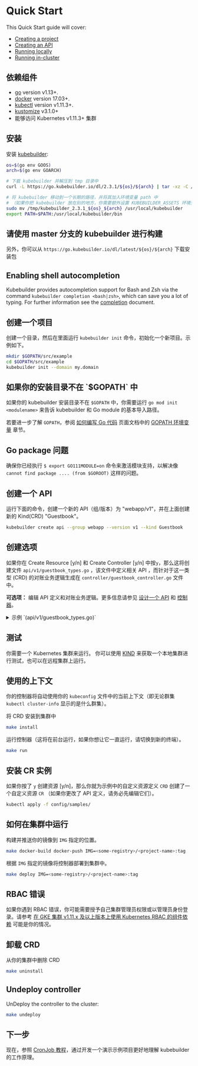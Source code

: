 # Quick Start

This Quick Start guide will cover:

- [Creating a project](#create-a-project)
- [Creating an API](#create-an-api)
- [Running locally](#test-it-out)
- [Running in-cluster](#run-it-on-the-cluster)

## 依赖组件

- [go](https://golang.org/dl/) version v1.13+.
- [docker](https://docs.docker.com/install/) version 17.03+.
- [kubectl](https://kubernetes.io/docs/tasks/tools/install-kubectl/) version v1.11.3+.
- [kustomize](https://sigs.k8s.io/kustomize/docs/INSTALL.md) v3.1.0+
- 能够访问 Kubernetes v1.11.3+ 集群

## 安装

安装 [kubebuilder](https://sigs.k8s.io/kubebuilder):

```bash
os=$(go env GOOS)
arch=$(go env GOARCH)

# 下载 kubebuilder 并解压到 tmp 目录中
curl -L https://go.kubebuilder.io/dl/2.3.1/${os}/${arch} | tar -xz -C /tmp/

# 将 kubebuilder 移动到一个长期的路径，并将其加入环境变量 path 中 
# （如果你把 kubebuilder 放在别的地方，你需要额外设置 KUBEBUILDER_ASSETS 环境变量）
sudo mv /tmp/kubebuilder_2.3.1_${os}_${arch} /usr/local/kubebuilder
export PATH=$PATH:/usr/local/kubebuilder/bin
```

<aside class="note">
<h1>请使用 master 分支的 kubebuilder 进行构建</h1>

另外，你可以从 `https://go.kubebuilder.io/dl/latest/${os}/${arch}` 下载安装包

</aside>

<aside class="note">
<h1>Enabling shell autocompletion</h1>

Kubebuilder provides autocompletion support for Bash and Zsh via the command `kubebuilder completion <bash|zsh>`, which can save you a lot of typing. For further information see the [completion](./reference/completion.md) document.

</aside>

## 创建一个项目

创建一个目录，然后在里面运行 `kubebuilder init` 命令，初始化一个新项目。示例如下。

```bash
mkdir $GOPATH/src/example
cd $GOPATH/src/example
kubebuilder init --domain my.domain
```

<aside class="note">
<h1>如果你的安装目录不在 `$GOPATH` 中</h1>

如果你的 kubebuilder 安装目录不在 `$GOPATH` 中，你需要运行 `go mod init <modulename>` 来告诉 kubebuilder 和 Go module 的基本导入路径。

若要进一步了解 `GOPATH`，参阅 [如何编写 Go 代码][how-to-write-go-code-golang-docs] 页面文档中的 [GOPATH 环境变量][GOPATH-golang-docs] 章节。    

</aside>

<aside class="note">
<h1>Go package 问题</h1>

确保你已经执行 `$ export GO111MODULE=on` 命令来激活模块支持，以解决像 `cannot find package .... (from $GOROOT)` 这样的问题。

</aside>

## 创建一个 API

运行下面的命令，创建一个新的 API（组/版本）为 "webapp/v1"，并在上面创建新的 Kind(CRD) "Guestbook"。

```bash
kubebuilder create api --group webapp --version v1 --kind Guestbook
```

<aside class="note">
<h1>创建选项</h1>

如果你在 Create Resource [y/n] 和 Create Controller [y/n] 中按`y`，那么这将创建文件 `api/v1/guestbook_types.go` ，该文件中定义相关 API ，而针对于这一类型 (CRD) 的对账业务逻辑生成在 `controller/guestbook_controller.go` 文件中。

</aside>

**可选项：** 编辑 API 定义和对账业务逻辑。更多信息请参见 [设计一个 API](/cronjob-tutorial/api-design.md) 和 [控制器](cronjob-tutorial/controller-overview.md)。

<details><summary>示例 `(api/v1/guestbook_types.go)` </summary>
<p>

```go
// GuestbookSpec defines the desired state of Guestbook
type GuestbookSpec struct {
	// INSERT ADDITIONAL SPEC FIELDS - desired state of cluster
	// Important: Run "make" to regenerate code after modifying this file

	// Quantity of instances
	// +kubebuilder:validation:Minimum=1
	// +kubebuilder:validation:Maximum=10
	Size int32 `json:"size"`

	// Name of the ConfigMap for GuestbookSpec's configuration
	// +kubebuilder:validation:MaxLength=15
	// +kubebuilder:validation:MinLength=1
	ConfigMapName string `json:"configMapName"`

	// +kubebuilder:validation:Enum=Phone;Address;Name
	Type string `json:"alias,omitempty"`
}

// GuestbookStatus defines the observed state of Guestbook
type GuestbookStatus struct {
	// INSERT ADDITIONAL STATUS FIELD - define observed state of cluster
	// Important: Run "make" to regenerate code after modifying this file

	// PodName of the active Guestbook node.
	Active string `json:"active"`

	// PodNames of the standby Guestbook nodes.
	Standby []string `json:"standby"`
}

// +kubebuilder:object:root=true
// +kubebuilder:subresource:status
// +kubebuilder:resource:scope=Cluster

// Guestbook is the Schema for the guestbooks API
type Guestbook struct {
	metav1.TypeMeta   `json:",inline"`
	metav1.ObjectMeta `json:"metadata,omitempty"`

	Spec   GuestbookSpec   `json:"spec,omitempty"`
	Status GuestbookStatus `json:"status,omitempty"`
}
```

</p>
</details>

## 测试

你需要一个 Kubernetes 集群来运行。 你可以使用 [KIND](https://sigs.k8s.io/kind) 来获取一个本地集群进行测试，也可以在远程集群上运行。

<aside class="note">
<h1>使用的上下文</h1>

你的控制器将自动使用你的 `kubeconfig` 文件中的当前上下文（即无论群集 `kubectl cluster-info` 显示的是什么群集）。

</aside> 

将 CRD 安装到集群中

```bash
make install
```

运行控制器（这将在前台运行，如果你想让它一直运行，请切换到新的终端）。

```bash
make run
```

## 安装 CR 实例

如果你按了 `y` 创建资源 [y/n]，那么你就为示例中的自定义资源定义 `CRD` 创建了一个自定义资源 `CR` （如果你更改了 API 定义，请务必先编辑它们）。

```bash
kubectl apply -f config/samples/
```

## 如何在集群中运行

构建并推送你的镜像到 `IMG` 指定的位置。

```bash
make docker-build docker-push IMG=<some-registry>/<project-name>:tag
```

根据 `IMG` 指定的镜像将控制器部署到集群中。

```bash
make deploy IMG=<some-registry>/<project-name>:tag
```

<aside class="note">
<h1>RBAC 错误</h1>

如果你遇到 RBAC 错误，你可能需要授予自己集群管理员权限或以管理员身份登录。请参考 [在 GKE 集群 v1.11.x 及以上版本上使用 Kubernetes RBAC 的组件依赖][pre-rbc-gke] 可能是你的情况。 

</aside> 

## 卸载 CRD

从你的集群中删除 CRD

```bash
make uninstall
```

## Undeploy controller

UnDeploy the controller to the cluster:

```bash
make undeploy
```

## 下一步 

现在，参照 [CronJob 教程][cronjob-tutorial]，通过开发一个演示示例项目更好地理解 kubebuilder 的工作原理。

[pre-rbc-gke]:https://cloud.google.com/kubernetes-engine/docs/how-to/role-based-access-control#iam-rolebinding-bootstrap
[cronjob-tutorial]: https://book.kubebuilder.io/cronjob-tutorial/cronjob-tutorial.html
[GOPATH-golang-docs]: https://golang.org/doc/code.html#GOPATH
[how-to-write-go-code-golang-docs]: https://golang.org/doc/code.html 

